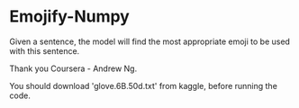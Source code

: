 # Emojify-Numpy
Given a sentence, the model will find the most appropriate emoji to be used with this sentence.

Thank you Coursera - Andrew Ng.

You should download 'glove.6B.50d.txt' from kaggle, before running the code.
